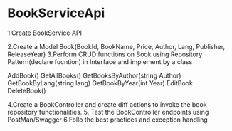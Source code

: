 # BookServiceApi

1.Create BookService API

2.Create a Model Book(BookId, BookName, Price, Author, Lang, Publisher, ReleaseYear)
3.Perform CRUD functions on Book using Repository Pattern(declare fucntion) in Interface and implement by a class

  AddBook()
  GetAllBooks()
  GetBooksByAuthor(string Author)
  GetBookByLang(string lang)
  GetBookByYear(int Year)
  EditBook
  DeleteBook()

4.Create a BookController and create diff actions to invoke the book repository functionalities.
5. Test the BookController endpoints using PostMan/Swagger
6.Follo the best practices and exception handling


